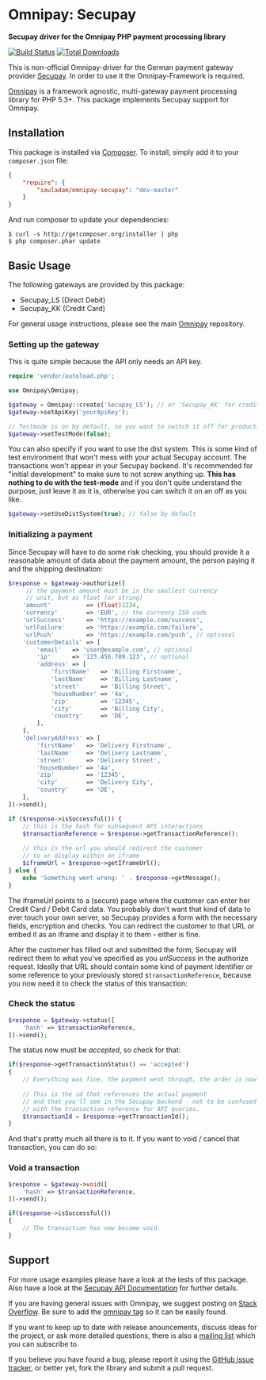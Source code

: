 # Omnipay: Secupay

**Secupay driver for the Omnipay PHP payment processing library**

[![Build Status](https://travis-ci.org/sauladam/omnipay-secupay.svg?branch=master)](https://travis-ci.org/sauladam/omnipay-secupay)
[![Total Downloads](https://poser.pugx.org/sauladam/omnipay-secupay/downloads.png)](https://packagist.org/packages/sauladam/omnipay-secupay)

This is non-official Omnipay-driver for the German payment gateway provider [Secupay](https://www.secupay.ag/).
In order to use it the Omnipay-Framework is required.

[Omnipay](https://github.com/omnipay/omnipay) is a framework agnostic, multi-gateway payment
processing library for PHP 5.3+. This package implements Secupay support for Omnipay.

## Installation

This package is installed via [Composer](http://getcomposer.org/). To install, simply add it
to your `composer.json` file:

```json
{
    "require": {
        "sauladam/omnipay-secupay": "dev-master"
    }
}
```

And run composer to update your dependencies:

    $ curl -s http://getcomposer.org/installer | php
    $ php composer.phar update

## Basic Usage

The following gateways are provided by this package:

* Secupay_LS (Direct Debit)
* Secupay_KK (Credit Card)

For general usage instructions, please see the main [Omnipay](https://github.com/omnipay/omnipay)
repository.

### Setting up the gateway
This is quite simple because the API only needs an API key.

```php
require 'vendor/autoload.php';

use Omnipay\Omnipay;

$gateway = Omnipay::create('Secupay_LS'); // or 'Secupay_KK' for credit card
$gateway->setApiKey('yourApiKey');

// Testmode is on by default, so you want to switch it off for production.
$gateway->setTestMode(false);
```
You can also specify if you want to use the dist system. This is some kind of test environment that won't mess with your actual Secupay account. The transactions won't appear in your Secupay backend. It's recommended for "initial development" to make sure to not screw anything up. **This has nothing to do with the test-mode** and if you don't quite understand the purpose, just leave it as it is, otherwise you can switch it on an off as you like.

```php
$gateway->setUseDistSystem(true); // false by default
```

### Initializing a payment
Since Secupay will have to do some risk checking, you should provide it a reasonable amount of data about the payment amount, the person paying it and the shipping destination:

```php
$response = $gateway->authorize([
     // the payment amount must be in the smallest currency
     // unit, but as float (or string)
    'amount'          => (float)1234,
    'currency'        => 'EUR', // the currency ISO code
    'urlSuccess'      => 'https://example.com/success',
    'urlFailure'      => 'https://example.com/failure',
    'urlPush'         => 'https://example.com/push', // optional
    'customerDetails' => [
        'email'   => 'user@example.com', // optional
        'ip'      => '123.456.789.123', // optional
        'address' => [
            'firstName'   => 'Billing Firstname',
            'lastName'    => 'Billing Lastname',
            'street'      => 'Billing Street',
            'houseNumber' => '4a',
            'zip'         => '12345',
            'city'        => 'Billing City',
            'country'     => 'DE',
        ],
    ],
    'deliveryAddress' => [
        'firstName'   => 'Delivery Firstname',
        'lastName'    => 'Delivery Lastname',
        'street'      => 'Delivery Street',
        'houseNumber' => '4a',
        'zip'         => '12345',
        'city'        => 'Delivery City',
        'country'     => 'DE',
    ],
])->send();

if ($response->isSuccessful()) {
    // this is the hash for subsequent API interactions
    $transactionReference = $response->getTransactionReference(); 
    
    // this is the url you should redirect the customer 
    // to or display within an iframe
    $iframeUrl = $response->getIframeUrl();
} else {
    echo 'Something went wrong: ' . $response->getMessage();
}
```
The iframeUrl points to a (secure) page where the customer can enter her Credit Card / Debit Card data. You probably don't want that kind of data to ever touch your own server, so Secupay provides a form with the necessary fields, encryption and checks. You can redirect the customer to that URL or embed it as an iframe and display it to them - either is fine.

After the customer has filled out and submitted the form, Secupay will redirect them to what you've specified as you *urlSuccess* in the authorize request. Ideally that URL should contain some kind of payment identifier or some reference to your previously stored `$transactionReference`, because you now need it to check the status of this transaction:

### Check the status
```php
$response = $gateway->status([
    'hash' => $transactionReference,
])->send();
```
The status now must be *accepted*, so check for that:
```php
if($response->getTransactionStatus() == 'accepted')
{
    // Everything was fine, the payment went through, the order is now ready to ship.
    
    // This is the id that references the actual payment 
    // and that you'll see in the Secupay backend - not to be confused
    // with the transaction reference for API queries.
    $transactionId = $response->getTransactionId();
}
```

And that's pretty much all there is to it. If you want to void / cancel that transaction, you can do so:

### Void a transaction
```php
$response = $gateway->void([
    'hash' => $transactionReference,
])->send();

if($response->isSuccessful())
{
    // The transaction has now become void.
}
```

## Support

For more usage examples please have a look at the tests of this package. Also have a look at the [Secupay API Documentation](https://github.com/secupay/doc-flex-api) for further details.

If you are having general issues with Omnipay, we suggest posting on
[Stack Overflow](http://stackoverflow.com/). Be sure to add the
[omnipay tag](http://stackoverflow.com/questions/tagged/omnipay) so it can be easily found.

If you want to keep up to date with release anouncements, discuss ideas for the project,
or ask more detailed questions, there is also a [mailing list](https://groups.google.com/forum/#!forum/omnipay) which
you can subscribe to.

If you believe you have found a bug, please report it using the [GitHub issue tracker](https://github.com/sauladam/omnipay-secupay/issues),
or better yet, fork the library and submit a pull request.
